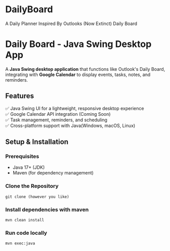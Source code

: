 # DailyBoard
A Daily Planner Inspired By Outlooks (Now Extinct) Daily Board

# Daily Board - Java Swing Desktop App

A **Java Swing desktop application** that functions like Outlook's Daily Board, integrating with **Google Calendar** to display events, tasks, notes, and reminders.

## Features
✅ Java Swing UI for a lightweight, responsive desktop experience  
✅ Google Calendar API integration (Coming Soon)  
✅ Task management, reminders, and scheduling  
✅ Cross-platform support with Java(Windows, macOS, Linux)  

## Setup & Installation
### Prerequisites
- Java 17+ (JDK)
- Maven (for dependency management)

### Clone the Repository
~~~
git clone (however you like)
~~~

### Install dependencies with maven
~~~
mvn clean install
~~~

### Run code locally
~~~
mvn exec:java
~~~